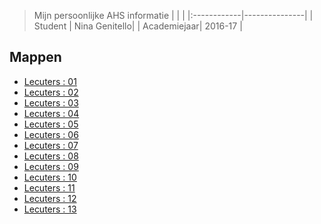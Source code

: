 >Mijn persoonlijke AHS informatie
|             |               |
|:------------|---------------|
| Student     | Nina Genitello|
| Academiejaar| 2016-17       |

Mappen
------
- [Lecuters : 01](/lectures/01)
- [Lecuters : 02](/lectures/02)
- [Lecuters : 03](/lectures/03)
- [Lecuters : 04](/lectures/04)
- [Lecuters : 05](/lectures/05)
- [Lecuters : 06](/lectures/06)
- [Lecuters : 07](/lectures/07)
- [Lecuters : 08](/lectures/08)
- [Lecuters : 09](/lectures/09)
- [Lecuters : 10](/lectures/10)
- [Lecuters : 11](/lectures/11)
- [Lecuters : 12](/lectures/12)
- [Lecuters : 13](/lectures/13)
